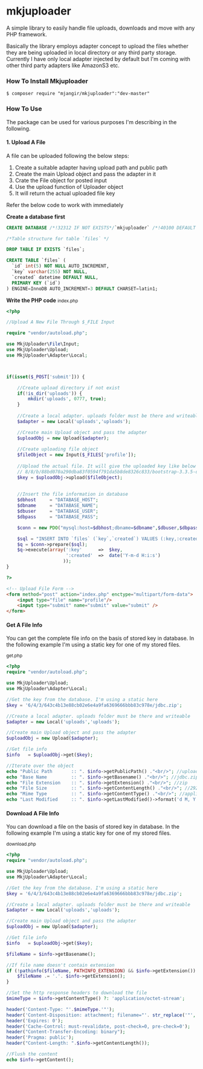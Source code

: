 # mkjuploader
A simple library to easily handle file uploads, downloads and move with any PHP framework.

<p>Basically the library employs adapter concept to upload the files whether they are being uploaded in local directory or any third party storage. Currently I have only local adapter injected by default but I'm coming with other third party adapters like AmazonS3 etc.</p>

<h3>How To Install Mkjuploader</h3>

```shell
$ composer require "mjangir/mkjuploader":"dev-master"
```

<h3>How To Use</h3>

The package can be used for various purposes I'm describing in the following.

<h4>1. Upload A File</h4>
A file can be uploaded following the below steps:
<ol>
<li>Create a suitable adapter having upload path and public path</li>
<li>Create the main Upload object and pass the adapter in it</li>
<li>Crate the File object for posted input</li>
<li>Use the upload function of Uploader object</li>
<li>It will return the actual uploaded file key</li>
</ol>

Refer the below code to work with immediately

<b>Create a database first</b>
```sql
CREATE DATABASE /*!32312 IF NOT EXISTS*/`mkjuploader` /*!40100 DEFAULT CHARACTER SET latin1 */;

/*Table structure for table `files` */

DROP TABLE IF EXISTS `files`;

CREATE TABLE `files` (
  `id` int(5) NOT NULL AUTO_INCREMENT,
  `key` varchar(255) NOT NULL,
  `created` datetime DEFAULT NULL,
  PRIMARY KEY (`id`)
) ENGINE=InnoDB AUTO_INCREMENT=3 DEFAULT CHARSET=latin1;
```
<b>Write the PHP code</b>
<small>index.php</small>
```php
<?php

//Upload A New File Through $_FILE Input

require "vendor/autoload.php";

use MkjUploader\File\Input;
use MkjUploader\Upload;
use MkjUploader\Adapter\Local;



if(isset($_POST['submit'])) {

    //Create upload directory if not exist
    if(!is_dir('uploads')) {
    	mkdir('uploads', 0777, true);
    }
    
    //Create a local adapter. uploads folder must be there and writeable
    $adapter = new Local('uploads','uploads');

    //Create main Upload object and pass the adapter
    $uploadObj = new Upload($adapter);
	
    //Create uploading file object
    $fileObject = new Input($_FILES['profile']);
    
    //Upload the actual file. It will give the uploaded key like below
    // 8/8/b/88bd070a290dba83f0594f791da5b8de8326c833/bootstrap-3.3.5-dist.zip
    $key = $uploadObj->upload($fileObject);
    
    
    //Insert the file information in database
    $dbhost     = "DATABASE_HOST";
    $dbname     = "DATABASE_NAME";
    $dbuser     = "DATABASE_USER";
    $dbpass     = "DATABASE_PASS";

    $conn = new PDO("mysql:host=$dbhost;dbname=$dbname",$dbuser,$dbpass);

    $sql = "INSERT INTO `files` (`key`,`created`) VALUES (:key,:created)";
    $q = $conn->prepare($sql);
    $q->execute(array(':key'      =>  $key,
                      ':created'  =>  date('Y-m-d H:i:s')
                     ));
}

?>
```
```html
<!-- Upload File Form -->
<form method="post" action="index.php" enctype="multipart/form-data">
    <input type="file" name="profile"/>
    <input type="submit" name="submit" value="submit" />
</form>
```

<h4>Get A File Info</h4>
You can get the complete file info on the basis of stored key in database. In the following example I'm using a static key for one of my stored files.

<small>get.php</small>

```php
<?php
require "vendor/autoload.php";

use MkjUploader\Upload;
use MkjUploader\Adapter\Local;

//Get the key from the database. I'm using a static here
$key = '6/4/3/643c4b13e88cb02e6e4a9fa6369666bbb83c978e/jdbc.zip';

//Create a local adapter. uploads folder must be there and writeable
$adapter = new Local('uploads','uploads');

//Create main Upload object and pass the adapter
$uploadObj = new Upload($adapter);

//Get file info
$info   = $uploadObj->get($key);

//Iterate over the object
echo "Public Path       :: ". $info->getPublicPath() ."<br/>"; //uploads/6/4/3/643c4b13e88cb02e6e4a9fa6369666bbb83c978e/jdbc.zip
echo "Base Name         :: ". $info->getBasename() ."<br/>"; //jdbc.zip
echo "File Extension    :: ". $info->getExtension() ."<br/>"; //zip
echo "File Size         :: ". $info->getContentLength() ."<br/>"; //2921919
echo "Mime Type         :: ". $info->getContentType() ."<br/>"; //application/zip
echo "Last Modified     :: ". $info->getLastModified()->format('d M, Y') ."<br/>"; //16 Oct, 2015

```

<h4>Download A File Info</h4>
You can download a file on the basis of stored key in database. In the following example I'm using a static key for one of my stored files.

<small>download.php</small>

```php
<?php
require "vendor/autoload.php";

use MkjUploader\Upload;
use MkjUploader\Adapter\Local;

//Get the key from the database. I'm using a static here
$key = '6/4/3/643c4b13e88cb02e6e4a9fa6369666bbb83c978e/jdbc.zip';

//Create a local adapter. uploads folder must be there and writeable
$adapter = new Local('uploads','uploads');

//Create main Upload object and pass the adapter
$uploadObj = new Upload($adapter);

//Get file info
$info   = $uploadObj->get($key);

$fileName = $info->getBasename();

//If file name doesn't contain extension
if (!pathinfo($fileName, PATHINFO_EXTENSION) && $info->getExtension()) {
    $fileName .= '.'. $info->getExtension();
}

//Set the http response headers to download the file
$mimeType = $info->getContentType() ?: 'application/octet-stream';

header('Content-Type: "'.$mimeType.'"');
header('Content-Disposition: attachment; filename="'. str_replace('"', '\\"', $fileName) .'"');
header('Expires: 0');
header('Cache-Control: must-revalidate, post-check=0, pre-check=0');
header("Content-Transfer-Encoding: binary");
header('Pragma: public');
header("Content-Length: ".$info->getContentLength());

//Flush the content
echo $info->getContent();
